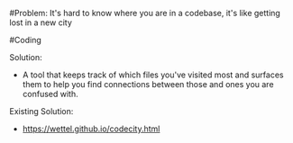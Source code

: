 #Problem: It's hard to know where you are in a codebase, it's like getting lost in a new city

#Coding 

Solution: 

- A tool that keeps track of which files you've visited most and surfaces them to help you find connections between those and ones you are confused with.

Existing Solution: 
- https://wettel.github.io/codecity.html
